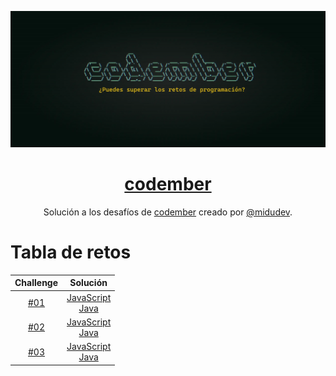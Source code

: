 <div align="center">

![Codember](./image/codember.webp)

# [codember](https://codember.dev)

Solución a los desafíos de [codember](https://codember.dev/) creado por [@midudev](https://github.com/midudev/).

</div>

# Tabla de retos

| Challenge |                                  Solución                                   |
| :-------: | :--------------------------------------------------------------------------: |
|    [#01](src/challenge01)    |[JavaScript](src/challenge01/js/main.js)<br/>[Java](src/challenge01/java/App.java) |
|    [#02](src/challenge02)    |[JavaScript](src/challenge02/js/main.js)<br/>[Java](src/challenge02/java/App.java) |
|    [#03](src/challenge03)    |[JavaScript](src/challenge03/js/main.js)<br/>[Java](src/challenge03/java/App.java) |
